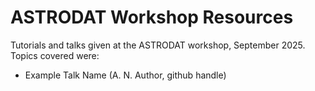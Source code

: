 # ASTRODAT Workshop Resources

Tutorials and talks given at the ASTRODAT workshop, September 2025.  Topics covered were:
- Example Talk Name (A. N. Author, github handle)
